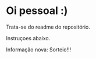 # Oi pessoal :)

Trata-se do readme do repositório.

Instruçoes abaixo.

Informação nova:
Sorteio!!!
